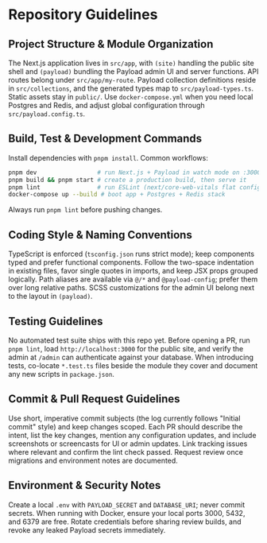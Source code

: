 # Repository Guidelines

## Project Structure & Module Organization
The Next.js application lives in `src/app`, with `(site)` handling the public site shell and `(payload)` bundling the Payload admin UI and server functions. API routes belong under `src/app/my-route`. Payload collection definitions reside in `src/collections`, and the generated types map to `src/payload-types.ts`. Static assets stay in `public/`. Use `docker-compose.yml` when you need local Postgres and Redis, and adjust global configuration through `src/payload.config.ts`.

## Build, Test & Development Commands
Install dependencies with `pnpm install`. Common workflows:
```bash
pnpm dev                 # run Next.js + Payload in watch mode on :3000
pnpm build && pnpm start # create a production build, then serve it
pnpm lint                # run ESLint (next/core-web-vitals flat config)
docker-compose up --build # boot app + Postgres + Redis stack
```
Always run `pnpm lint` before pushing changes.

## Coding Style & Naming Conventions
TypeScript is enforced (`tsconfig.json` runs strict mode); keep components typed and prefer functional components. Follow the two-space indentation in existing files, favor single quotes in imports, and keep JSX props grouped logically. Path aliases are available via `@/*` and `@payload-config`; prefer them over long relative paths. SCSS customizations for the admin UI belong next to the layout in `(payload)`.

## Testing Guidelines
No automated test suite ships with this repo yet. Before opening a PR, run `pnpm lint`, load `http://localhost:3000` for the public site, and verify the admin at `/admin` can authenticate against your database. When introducing tests, co-locate `*.test.ts` files beside the module they cover and document any new scripts in `package.json`.

## Commit & Pull Request Guidelines
Use short, imperative commit subjects (the log currently follows "Initial commit" style) and keep changes scoped. Each PR should describe the intent, list the key changes, mention any configuration updates, and include screenshots or screencasts for UI or admin updates. Link tracking issues where relevant and confirm the lint check passed. Request review once migrations and environment notes are documented.

## Environment & Security Notes
Create a local `.env` with `PAYLOAD_SECRET` and `DATABASE_URI`; never commit secrets. When running with Docker, ensure your local ports 3000, 5432, and 6379 are free. Rotate credentials before sharing review builds, and revoke any leaked Payload secrets immediately.
